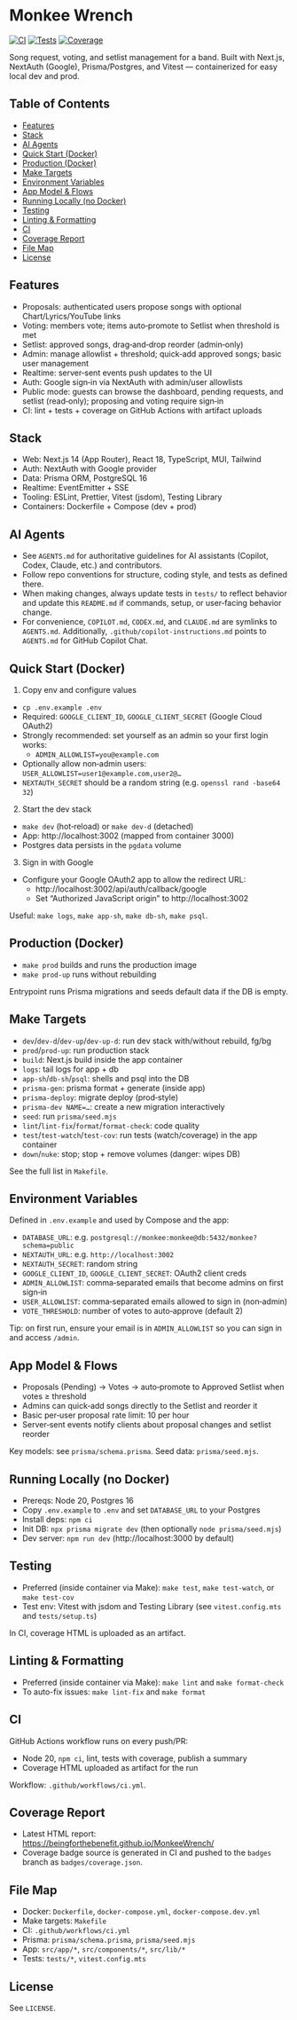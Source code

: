 # Monkee Wrench

[![CI](https://github.com/beingforthebenefit/MonkeeWrench/actions/workflows/ci.yml/badge.svg)](https://github.com/beingforthebenefit/MonkeeWrench/actions/workflows/ci.yml)
[![Tests](https://img.shields.io/endpoint?url=https://raw.githubusercontent.com/beingforthebenefit/MonkeeWrench/badges/badges/tests.json)](https://github.com/beingforthebenefit/MonkeeWrench/actions/workflows/ci.yml)
[![Coverage](https://img.shields.io/endpoint?url=https://raw.githubusercontent.com/beingforthebenefit/MonkeeWrench/badges/badges/coverage.json)](https://beingforthebenefit.github.io/MonkeeWrench/)

Song request, voting, and setlist management for a band. Built with Next.js, NextAuth (Google), Prisma/Postgres, and Vitest — containerized for easy local dev and prod.

## Table of Contents

- [Features](#features)
- [Stack](#stack)
- [AI Agents](#ai-agents)
- [Quick Start (Docker)](#quick-start-docker)
- [Production (Docker)](#production-docker)
- [Make Targets](#make-targets)
- [Environment Variables](#environment-variables)
- [App Model & Flows](#app-model--flows)
- [Running Locally (no Docker)](#running-locally-no-docker)
- [Testing](#testing)
- [Linting & Formatting](#linting--formatting)
- [CI](#ci)
- [Coverage Report](#coverage-report)
- [File Map](#file-map)
- [License](#license)

## Features

- Proposals: authenticated users propose songs with optional Chart/Lyrics/YouTube links
- Voting: members vote; items auto‑promote to Setlist when threshold is met
- Setlist: approved songs, drag‑and‑drop reorder (admin‑only)
- Admin: manage allowlist + threshold; quick‑add approved songs; basic user management
- Realtime: server‑sent events push updates to the UI
- Auth: Google sign‑in via NextAuth with admin/user allowlists
- Public mode: guests can browse the dashboard, pending requests, and setlist (read‑only); proposing and voting require sign‑in
- CI: lint + tests + coverage on GitHub Actions with artifact uploads

## Stack

- Web: Next.js 14 (App Router), React 18, TypeScript, MUI, Tailwind
- Auth: NextAuth with Google provider
- Data: Prisma ORM, PostgreSQL 16
- Realtime: EventEmitter + SSE
- Tooling: ESLint, Prettier, Vitest (jsdom), Testing Library
- Containers: Dockerfile + Compose (dev + prod)

## AI Agents

- See `AGENTS.md` for authoritative guidelines for AI assistants (Copilot, Codex, Claude, etc.) and contributors.
- Follow repo conventions for structure, coding style, and tests as defined there.
- When making changes, always update tests in `tests/` to reflect behavior and update this `README.md` if commands, setup, or user‑facing behavior change.
- For convenience, `COPILOT.md`, `CODEX.md`, and `CLAUDE.md` are symlinks to `AGENTS.md`. Additionally, `.github/copilot-instructions.md` points to `AGENTS.md` for GitHub Copilot Chat.

## Quick Start (Docker)

1. Copy env and configure values

- `cp .env.example .env`
- Required: `GOOGLE_CLIENT_ID`, `GOOGLE_CLIENT_SECRET` (Google Cloud OAuth2)
- Strongly recommended: set yourself as an admin so your first login works:
  - `ADMIN_ALLOWLIST=you@example.com`
- Optionally allow non‑admin users: `USER_ALLOWLIST=user1@example.com,user2@…`
- `NEXTAUTH_SECRET` should be a random string (e.g. `openssl rand -base64 32`)

2. Start the dev stack

- `make dev` (hot‑reload) or `make dev-d` (detached)
- App: http://localhost:3002 (mapped from container 3000)
- Postgres data persists in the `pgdata` volume

3. Sign in with Google

- Configure your Google OAuth2 app to allow the redirect URL:
  - http://localhost:3002/api/auth/callback/google
  - Set “Authorized JavaScript origin” to http://localhost:3002

Useful: `make logs`, `make app-sh`, `make db-sh`, `make psql`.

## Production (Docker)

- `make prod` builds and runs the production image
- `make prod-up` runs without rebuilding

Entrypoint runs Prisma migrations and seeds default data if the DB is empty.

## Make Targets

- `dev`/`dev-d`/`dev-up`/`dev-up-d`: run dev stack with/without rebuild, fg/bg
- `prod`/`prod-up`: run production stack
- `build`: Next.js build inside the app container
- `logs`: tail logs for app + db
- `app-sh`/`db-sh`/`psql`: shells and psql into the DB
- `prisma-gen`: prisma format + generate (inside app)
- `prisma-deploy`: migrate deploy (prod‑style)
- `prisma-dev NAME=…`: create a new migration interactively
- `seed`: run `prisma/seed.mjs`
- `lint`/`lint-fix`/`format`/`format-check`: code quality
- `test`/`test-watch`/`test-cov`: run tests (watch/coverage) in the app container
- `down`/`nuke`: stop; stop + remove volumes (danger: wipes DB)

See the full list in `Makefile`.

## Environment Variables

Defined in `.env.example` and used by Compose and the app:

- `DATABASE_URL`: e.g. `postgresql://monkee:monkee@db:5432/monkee?schema=public`
- `NEXTAUTH_URL`: e.g. `http://localhost:3002`
- `NEXTAUTH_SECRET`: random string
- `GOOGLE_CLIENT_ID`, `GOOGLE_CLIENT_SECRET`: OAuth2 client creds
- `ADMIN_ALLOWLIST`: comma‑separated emails that become admins on first sign‑in
- `USER_ALLOWLIST`: comma‑separated emails allowed to sign in (non‑admin)
- `VOTE_THRESHOLD`: number of votes to auto‑approve (default 2)

Tip: on first run, ensure your email is in `ADMIN_ALLOWLIST` so you can sign in and access `/admin`.

## App Model & Flows

- Proposals (Pending) -> Votes -> auto‑promote to Approved Setlist when votes ≥ threshold
- Admins can quick‑add songs directly to the Setlist and reorder it
- Basic per‑user proposal rate limit: 10 per hour
- Server‑sent events notify clients about proposal changes and setlist reorder

Key models: see `prisma/schema.prisma`. Seed data: `prisma/seed.mjs`.

## Running Locally (no Docker)

- Prereqs: Node 20, Postgres 16
- Copy `.env.example` to `.env` and set `DATABASE_URL` to your Postgres
- Install deps: `npm ci`
- Init DB: `npx prisma migrate dev` (then optionally `node prisma/seed.mjs`)
- Dev server: `npm run dev` (http://localhost:3000 by default)

## Testing

- Preferred (inside container via Make): `make test`, `make test-watch`, or `make test-cov`
- Test env: Vitest with jsdom and Testing Library (see `vitest.config.mts` and `tests/setup.ts`)

In CI, coverage HTML is uploaded as an artifact.

## Linting & Formatting

- Preferred (inside container via Make): `make lint` and `make format-check`
- To auto-fix issues: `make lint-fix` and `make format`

## CI

GitHub Actions workflow runs on every push/PR:

- Node 20, `npm ci`, lint, tests with coverage, publish a summary
- Coverage HTML uploaded as artifact for the run

Workflow: `.github/workflows/ci.yml`.

## Coverage Report

- Latest HTML report: https://beingforthebenefit.github.io/MonkeeWrench/
- Coverage badge source is generated in CI and pushed to the `badges` branch as `badges/coverage.json`.

## File Map

- Docker: `Dockerfile`, `docker-compose.yml`, `docker-compose.dev.yml`
- Make targets: `Makefile`
- CI: `.github/workflows/ci.yml`
- Prisma: `prisma/schema.prisma`, `prisma/seed.mjs`
- App: `src/app/*`, `src/components/*`, `src/lib/*`
- Tests: `tests/*`, `vitest.config.mts`

## License

See `LICENSE`.
